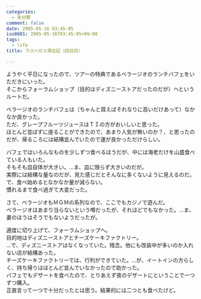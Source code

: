 ```yaml
---
categories:
  - 未分類
comment: false
date: 2005-05-16 03:45:05
iso8601: 2005-05-16T03:45:05+09:00
tags:
  - life
title: ラスベガス滞在記（四日目）

---
```


<div class="entry-body">
  <p>ようやく平日になったので、ツアーの特典であるベラージオのランチバフェをいただきにいった。<br />
    そこからフォーラムショップ（目的はディズニーストアだったのだが）へというルートだ。</p>

  <p>ベラージオのランチバフェは（ちゃんと買えばそれなりに高いだけあって）なかなか良かった。<br />
    ただ、グレープフルーツジュースはＴＩの方がおいしいと思った。<br />
    ほとんど並ばずに座ることができたので、あまり人気が無いのか？、と思ったのだが、帰るころには結構並んでいたので運が良かっただけらしい。</p>

  <p>バフェではいろんなものを少しずつ食べるほうだが、中には海老だけを山盛食べている人もいた。<br />
    そもそも皿自体が大きい。…ま、皿に限らず大きいのだが。<br />
    実際には結構な量なのだが、見た感じだとそんなに多くないように見えるのだ。<br />
    で、食べ始めるとなかなか量が減らない。<br />
    慣れるまで食べ過ぎて大変だった。</p>

  <p>さて、ベラージオもＭＧＭの系列なので、ここでもカジノで遊んだ。<br />
    ベラージオはあまり当らないという噂だったが、それほどでもなかった。…ま、妻のほうはそうでもないようだったが。</p>

  <p>適度に切り上げて、フォーラムショップへ。<br />
    目的地はディズニーストアとチーズケーキファクトリー。<br />
    …で、ディズニーストアはなくなっていた。残念。他にも改装中が多いのか入れない店が結構あった。<br />
    チーズケーキファクトリーでは、行列ができていた。…が、イートインの方らしく、持ち帰りはほとんど並んでいなかったので助かった。<br />
    バフェでもデザートを食べたので、とりあえず夜のデザートにということで一つずつ購入。<br />
    正直言って一つで十分だったとは思う。結果的には二つとも食べたけど。</p>
</div>
